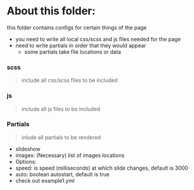 # About this folder:

this folder contains configs for certain things of the page

- you need to write all local css/scss and js files needed for the page
- need to write partials in order that they would appear
  - some partials take file locations or data

### scss
> include all css/scss files to be included

### js
> include all js files to be included

### Partials
> inlude all partials to be rendered

- slideshow
 - images: (Necessary) list of images locations
 - Options:
  - speed: is speed (milliseconds) at which slide changes, default is 3000
  - auto: boolean autostart, default is true
 - check out example1.yml
